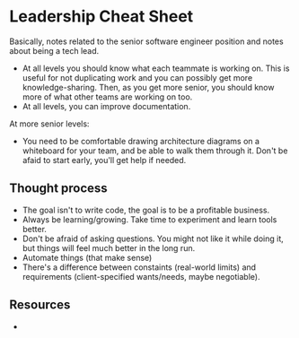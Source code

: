 # Leadership Cheat Sheet
Basically, notes related to the senior software engineer position and notes about being a tech lead.


- At all levels you should know what each teammate is working on. This is useful for not duplicating work and you can possibly get more knowledge-sharing. Then, as you get more senior, you should know more of what other teams are working on too.
- At all levels, you can improve documentation.


At more senior levels:
- You need to be comfortable drawing architecture diagrams on a whiteboard for your team, and be able to walk them through it. Don't be afaid to start early, you'll get help if needed.



## Thought process
- The goal isn't to write code, the goal is to be a profitable business.
- Always be learning/growing. Take time to experiment and learn tools better.
- Don't be afraid of asking questions. You might not like it while doing it, but things will feel much better in the long run.
- Automate things (that make sense)
- There's a difference between constaints (real-world limits) and requirements (client-specified wants/needs, maybe negotiable).



## Resources
- 
